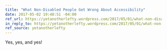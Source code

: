 ```yaml
---
title: "What Non-Disabled People Get Wrong About Accessibility"
date: 2017-05-02 19:48:51 -04:00
ref_url: https://yetanotherlefty.wordpress.com/2017/05/01/what-non-disabled-people-get-wrong-about-accessibility/
in_reply_to: https://yetanotherlefty.wordpress.com/2017/05/01/what-non-disabled-people-get-wrong-about-accessibility/
ref_source: yetanotherlefty
---
```


Yes, yes, and yes!